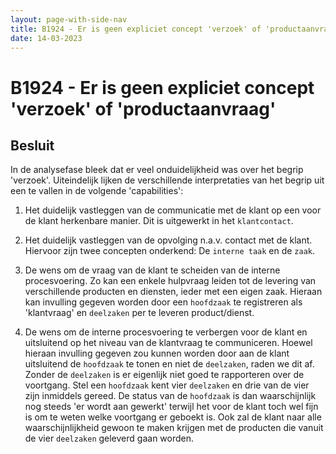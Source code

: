 ```yaml
---
layout: page-with-side-nav
title: B1924 - Er is geen expliciet concept 'verzoek' of 'productaanvraag'
date: 14-03-2023
---
```


# B1924 - Er is geen expliciet concept 'verzoek' of 'productaanvraag'

## Besluit

In de analysefase bleek dat er veel onduidelijkheid was over het begrip 'verzoek'. Uiteindelijk lijken de verschillende interpretaties van het begrip uit een te vallen in de volgende 'capabilities':

1. Het duidelijk vastleggen van de communicatie met de klant op een voor de klant herkenbare manier. Dit is uitgewerkt in het `klantcontact`.

2. Het duidelijk vastleggen van de opvolging n.a.v. contact met de klant. Hiervoor zijn twee concepten onderkend: De `interne taak` en de `zaak`.

3. De wens om de vraag van de klant te scheiden van de interne procesvoering. Zo kan een enkele hulpvraag leiden tot de levering van verschillende producten en diensten, ieder met een eigen zaak. Hieraan kan invulling gegeven worden door een `hoofdzaak` te registreren als 'klantvraag' en `deelzaken` per te leveren product/dienst.

4. De wens om de interne procesvoering te verbergen voor de klant en uitsluitend op het niveau van de klantvraag te communiceren. Hoewel hieraan invulling gegeven zou kunnen worden door aan de klant uitsluitend de `hoofdzaak` te tonen en niet de `deelzaken`, raden we dit af. Zonder de `deelzaken` is er eigenlijk niet goed te rapporteren over de voortgang. Stel een `hoofdzaak` kent vier `deelzaken` en drie van de vier zijn inmiddels gereed. De status van de `hoofdzaak` is dan waarschijnlijk nog steeds 'er wordt aan gewerkt' terwijl het voor de klant toch wel fijn is om te weten welke voortgang er geboekt is. Ook zal de klant naar alle waarschijnlijkheid gewoon te maken krijgen met de producten die vanuit de vier `deelzaken` geleverd gaan worden.